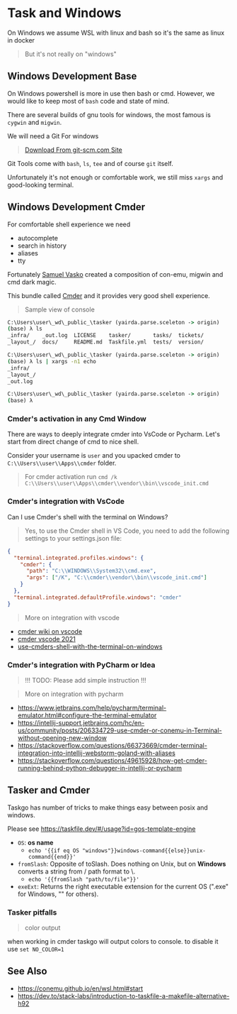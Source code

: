 # Task and Windows


On Windows we assume WSL with linux and bash 
so it's the same as linux in docker

> But it's not really on "windows"

## Windows Development Base

On Windows powershell is more in use then bash or cmd.
However, we would like to keep most of `bash` code and
state of mind.

There are several builds of gnu tools for windows,
the most famous is `cygwin` and `migwin`.

We will need a Git For windows

> [Download From git-scm.com Site](https://git-scm.com/download/win)

Git Tools come with `bash`, `ls`, `tee` and of course `git` itself.

Unfortunately it's not enough or comfortable work,
we still miss `xargs` and good-looking terminal.

## Windows Development Cmder

For comfortable shell experience we need

- autocomplete
- search in history
- aliases
- tty

Fortunately [Samuel Vasko](https://github.com/samvasko) created
a composition of con-emu, migwin and cmd dark magic.

This bundle called [Cmder](https://cmder.net/)
and it provides very good shell experience.

> Sample view of console

```bat
C:\Users\user\_wd\_public_\tasker (yairda.parse.sceleton -> origin) 
(base) λ ls
_infra/    _out.log  LICENSE    tasker/       tasks/  tickets/
_layout_/  docs/     README.md  Taskfile.yml  tests/  version/

C:\Users\user\_wd\_public_\tasker (yairda.parse.sceleton -> origin) 
(base) λ ls | xargs -n1 echo
_infra/
_layout_/
_out.log

C:\Users\user\_wd\_public_\tasker (yairda.parse.sceleton -> origin) 
(base) λ 
```

### Cmder's activation in any Cmd Window

There are ways to deeply integrate cmder into VsCode or Pycharm.
Let's start from direct change of cmd to nice shell.

Consider your username is `user` and you upacked cmder to 
`C:\\Users\\user\\Apps\\cmder` folder.

> For cmder activation run 
> `cmd /k C:\\Users\\user\\Apps\\cmder\\vendor\\bin\\vscode_init.cmd`


### Cmder's integration with VsCode

Can I use Cmder's shell with the terminal on Windows?

> Yes, to use the Cmder shell in VS Code, you need to add the following settings to your settings.json file:


```json
{
  "terminal.integrated.profiles.windows": {
    "cmder": {
      "path": "C:\\WINDOWS\\System32\\cmd.exe",
      "args": ["/K", "C:\\cmder\\vendor\\bin\\vscode_init.cmd"]
    }
  },
  "terminal.integrated.defaultProfile.windows": "cmder"
}
```

> More on integration with vscode

- [cmder wiki on vscode](https://github.com/cmderdev/cmder/wiki/Seamless-VS-Code-Integration)
- [cmder vscode 2021](https://dev.to/andrewriveradev/how-to-setup-cmder-in-vscode-in-2021-3nkc)
- [use-cmders-shell-with-the-terminal-on-windows](https://code.visualstudio.com/docs/editor/integrated-terminal#_can-i-use-cmders-shell-with-the-terminal-on-windows)

### Cmder's integration with PyCharm or Idea

> !!! TODO: Please add simple instruction !!!

> More on integration with pycharm

- https://www.jetbrains.com/help/pycharm/terminal-emulator.html#configure-the-terminal-emulator
- https://intellij-support.jetbrains.com/hc/en-us/community/posts/206334729-use-cmder-or-conemu-in-Terminal-without-opening-new-window
- https://stackoverflow.com/questions/66373669/cmder-terminal-integration-into-intellij-webstorm-goland-with-aliases
- https://stackoverflow.com/questions/49615928/how-get-cmder-running-behind-python-debugger-in-intellij-or-pycharm

## Tasker and Cmder

Taskgo has number of tricks to make things easy between posix and windows.

Please see https://taskfile.dev/#/usage?id=gos-template-engine

- `OS`: **os name**
  - `echo '{{if eq OS "windows"}}windows-command{{else}}unix-command{{end}}'`
- `fromSlash`: Opposite of toSlash. Does nothing on Unix, but on **Windows** converts a string from / path format to \\.
  - `echo '{{fromSlash "path/to/file"}}'`
- `exeExt`: Returns the right executable extension for the current OS (".exe" for Windows, "" for others).

### Tasker pitfalls

> color output

when working in cmder taskgo will output colors to console.
to disable it use `set NO_COLOR=1`

## See Also

- https://conemu.github.io/en/wsl.html#start
- https://dev.to/stack-labs/introduction-to-taskfile-a-makefile-alternative-h92
